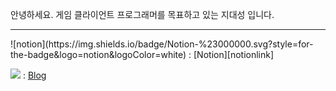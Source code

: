 안녕하세요. 게임 클라이언트 프로그래머를 목표하고 있는 지대성 입니다.   
   
<hr>   
![notion](https://img.shields.io/badge/Notion-%23000000.svg?style=for-the-badge&logo=notion&logoColor=white) 
: [Notion][notionlink]

[notionlink]: https://www.notion.so/Ji-Daesung-cee52b95912045428a6a883e4ee05448 "go notion"   
<img src="https://img.shields.io/badge/Blog-6DB33F?style=for-the-badge&logo=Blog&logoColor=white">
: [Blog][bloglink]

[bloglink]: https://blog.naver.com/ji980207 "go blog"
